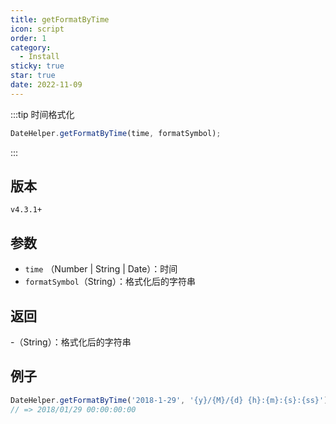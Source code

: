```yaml
---
title: getFormatByTime
icon: script
order: 1
category:
  - Install
sticky: true
star: true
date: 2022-11-09
---
```


:::tip 时间格式化
```js
DateHelper.getFormatByTime(time, formatSymbol);
```
:::

## 版本

`v4.3.1+`

## 参数

- `time` （Number | String | Date）：时间
- `formatSymbol`（String）：格式化后的字符串

## 返回

-（String）：格式化后的字符串

## 例子

```js
DateHelper.getFormatByTime('2018-1-29', '{y}/{M}/{d} {h}:{m}:{s}:{ss}')
// => 2018/01/29 00:00:00:00
```

